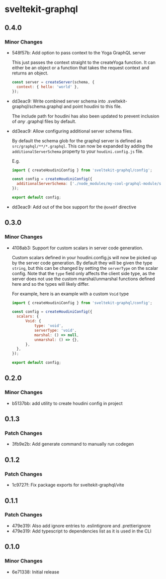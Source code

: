 # sveltekit-graphql

## 0.4.0

### Minor Changes

- 548f57b: Add option to pass context to the Yoga GraphQL server

  This just passes the context straight to the createYoga function. It can either be an object or a
  function that takes the request context and returns an object.

  ```js
  const server = createServer(schema, {
  	context: { hello: 'world' },
  });
  ```

- dd3eac9: Write combined server schema into .sveltekit-graphql/schema.graphql and point houdini to this file.

  The include path for houdini has also been updated to prevent inclusion of _any_ .graphql files by
  default.

- dd3eac9: Allow configuring additional server schema files.

  By default the schema glob for the graphql server is defined as `src/graphql/**/*.graphql`. This can
  now be expanded by adding the `additionalServerSchema` property to your `houdini.config.js` file.

  E.g.

  ```js
  import { createHoudiniConfig } from 'sveltekit-graphql/config';

  const config = createHoudiniConfig({
  	additionalServerSchema: ['./node_modules/my-cool-graphql-module/schema.graphql'],
  });

  export default config;
  ```

- dd3eac9: Add out of the box support for the `@oneOf` directive

## 0.3.0

### Minor Changes

- 4108ab3: Support for custom scalars in server code generation.

  Custom scalars defined in your houdini.config.js will now be picked up by the server code
  generation. By default they will be given the type `string`, but this can be changed by setting the
  `serverType` on the scalar config. Note that the `type` field only affects the client side type, as
  the server does not use the custom marshal/unmarshal functions defined here and so the types will
  likely differ.

  For example, here is an example with a custom `Void` type

  ```js
  import { createHoudiniConfig } from 'sveltekit-graphql/config';

  const config = createHoudiniConfig({
  	scalars: {
  		Void: {
  			type: 'void',
  			serverType: 'void',
  			marshal: () => null,
  			unmarshal: () => {},
  		},
  	},
  });

  export default config;
  ```

## 0.2.0

### Minor Changes

- b5137bb: add utility to create houdini config in project

## 0.1.3

### Patch Changes

- 3fb9e2b: Add generate command to manually run codegen

## 0.1.2

### Patch Changes

- 1c9727f: Fix package exports for sveltekit-graphql/vite

## 0.1.1

### Patch Changes

- 479e319: Also add ignore entries to .eslintignore and .prettierignore
- 479e319: Add typescript to dependencies list as it is used in the CLI

## 0.1.0

### Minor Changes

- 6e71338: Initial release
